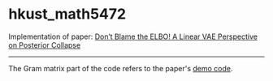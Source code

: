 # hkust_math5472
Implementation of paper: [Don’t Blame the ELBO! A Linear VAE Perspective on Posterior Collapse](https://arxiv.org/pdf/1911.02469.pdf)
***
The Gram matrix part of the code refers to the paper's [demo code](https://colab.research.google.com/github/google-research/google-research/blob/master/linear_vae/DontBlameTheELBO.ipynb).